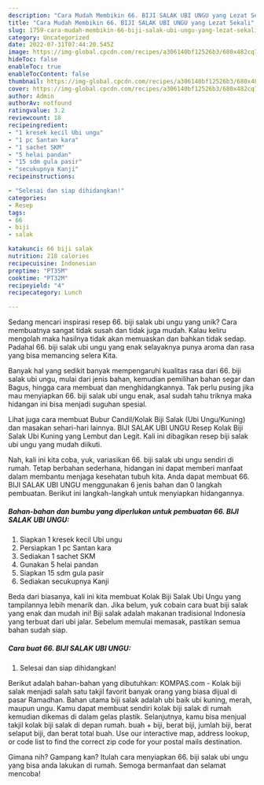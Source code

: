 ```yaml
---
description: "Cara Mudah Membikin 66. BIJI SALAK UBI UNGU yang Lezat Sekali"
title: "Cara Mudah Membikin 66. BIJI SALAK UBI UNGU yang Lezat Sekali"
slug: 1759-cara-mudah-membikin-66-biji-salak-ubi-ungu-yang-lezat-sekali
category: Uncategorized
date: 2022-07-31T07:44:20.545Z
image: https://img-global.cpcdn.com/recipes/a306140bf12526b3/680x482cq70/66-biji-salak-ubi-ungu-foto-resep-utama.jpg
hideToc: false
enableToc: true
enableTocContent: false
thumbnail: https://img-global.cpcdn.com/recipes/a306140bf12526b3/680x482cq70/66-biji-salak-ubi-ungu-foto-resep-utama.jpg
cover: https://img-global.cpcdn.com/recipes/a306140bf12526b3/680x482cq70/66-biji-salak-ubi-ungu-foto-resep-utama.jpg
author: Admin
authorAv: notfound
ratingvalue: 3.2
reviewcount: 18
recipeingredient:
- "1 kresek kecil Ubi ungu"
- "1 pc Santan kara"
- "1 sachet SKM"
- "5 helai pandan"
- "15 sdm gula pasir"
- "secukupnya Kanji"
recipeinstructions:

- "Selesai dan siap dihidangkan!"
categories:
- Resep
tags:
- 66
- biji
- salak

katakunci: 66 biji salak 
nutrition: 218 calories
recipecuisine: Indonesian
preptime: "PT35M"
cooktime: "PT32M"
recipeyield: "4"
recipecategory: Lunch

---
```





Sedang mencari inspirasi resep 66. biji salak ubi ungu yang unik? Cara membuatnya sangat tidak susah dan tidak juga mudah. Kalau keliru mengolah maka hasilnya tidak akan memuaskan dan bahkan tidak sedap. Padahal 66. biji salak ubi ungu yang enak selayaknya punya aroma dan rasa yang bisa memancing selera Kita.





Banyak hal yang sedikit banyak mempengaruhi kualitas rasa dari 66. biji salak ubi ungu, mulai dari jenis bahan, kemudian pemilihan bahan segar dan Bagus, hingga cara membuat dan menghidangkannya. Tak perlu pusing jika mau menyiapkan 66. biji salak ubi ungu enak,      asal sudah tahu triknya maka hidangan ini bisa menjadi suguhan spesial.














Lihat juga cara membuat Bubur Candil/Kolak Biji Salak (Ubi Ungu/Kuning) dan masakan sehari-hari lainnya. BIJI SALAK UBI UNGU Resep Kolak Biji Salak Ubi Kuning yang Lembut dan Legit. Kali ini dibagikan resep biji salak ubi ungu yang mudah diikuti.






Nah, kali ini kita coba, yuk, variasikan 66. biji salak ubi ungu sendiri di rumah. Tetap berbahan sederhana, hidangan ini dapat memberi manfaat dalam membantu menjaga kesehatan tubuh kita. Anda dapat membuat 66. BIJI SALAK UBI UNGU menggunakan 6 jenis bahan dan 0 langkah pembuatan. Berikut ini langkah-langkah untuk menyiapkan hidangannya.

<!--inarticleads1-->

##### Bahan-bahan dan bumbu yang diperlukan untuk pembuatan 66. BIJI SALAK UBI UNGU:

1. Siapkan 1 kresek kecil Ubi ungu
1. Persiapkan 1 pc Santan kara
1. Sediakan 1 sachet SKM
1. Gunakan 5 helai pandan
1. Siapkan 15 sdm gula pasir
1. Sediakan secukupnya Kanji


Beda dari biasanya, kali ini kita membuat Kolak Biji Salak Ubi Ungu yang tampilannya lebih menarik dan. Jika belum, yuk cobain cara buat biji salak yang enak dan mudah ini! Biji salak adalah makanan tradisional Indonesia yang terbuat dari ubi jalar. Sebelum memulai memasak, pastikan semua bahan sudah siap. 

<!--inarticleads2-->

##### Cara buat 66. BIJI SALAK UBI UNGU:


1. Selesai dan siap dihidangkan!

Berikut adalah bahan-bahan yang dibutuhkan: KOMPAS.com - Kolak biji salak menjadi salah satu takjil favorit banyak orang yang biasa dijual di pasar Ramadhan. Bahan utama biji salak adalah ubi baik ubi kuning, merah, maupun ungu. Kamu dapat membuat sendiri kolak biji salak di rumah kemudian dikemas di dalam gelas plastik. Selanjutnya, kamu bisa menjual takjil kolak biji salak di depan rumah. buah + biji, berat biji, jumlah biji, berat selaput biji, dan berat total buah. Use our interactive map, address lookup, or code list to find the correct zip code for your postal mails destination. 

Gimana nih? Gampang kan? Itulah cara menyiapkan 66. biji salak ubi ungu yang bisa anda lakukan di rumah. Semoga bermanfaat dan selamat mencoba!
